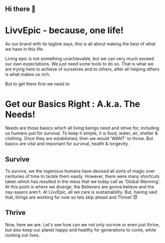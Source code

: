 ## Hi there 👋


# LivvEpic - because, one life!

As our brand with its tagline says, this is all about making the best of what we have in this life.

Living epic is not something unachievable, but we can very much exceed our own expectations. We just need some tools to do so. That is what we are trying here to achieve of ourselves and to others, after all helping others is what makes us rich.

But to get there first we need to 
# Get our Basics Right : A.k.a. The Needs!
Needs are those basics which all living beings need and strive for, including us humans just for survival. To keep it simple, it is food, water, air, shelter & clothing. Once they are established, then we would 'WANT' to thrive. But basics are vital and important for survival, health & longevity.

## Survive
 To survive, we the ingenious humans have devised all sorts of magic over centuries of time to tackle them easily. However, there were many shortcuts taken which has resulted in the mess that we today call as 'Global Warming'. At this point is where we diverge, the Believers are gonna believe and the nay-sayers aren't. At LivvEpic, all we care is sustainability. But, having said that, things are working for now so lets skip ahead and Thrive! 😈

## Thrive
 Now, here we are. Let's see how can we not only survive or even just thrive, but also keep our planet happy and healthy for generations to come, while rocking out lives.

<!--
**LivvEpic/LivvEpic** is a ✨ _special_ ✨ repository because its `README.md` (this file) appears on your GitHub profile.

Here are some ideas to get you started:

- 🔭 I’m currently working on ...
- 🌱 I’m currently learning ...
- 👯 I’m looking to collaborate on ...
- 🤔 I’m looking for help with ...
- 💬 Ask me about ...
- 📫 How to reach me: ...
- 😄 Pronouns: ...
- ⚡ Fun fact: ...
-->
